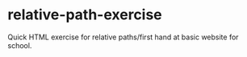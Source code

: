 # relative-path-exercise
Quick HTML exercise for relative paths/first hand at basic website for school.
